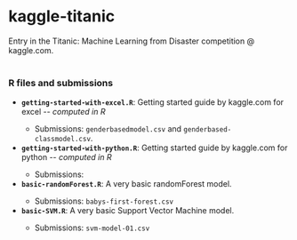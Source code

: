 kaggle-titanic
==============

Entry in the Titanic: Machine Learning from Disaster competition @ kaggle.com.
<br /><br />

<h3>R files and submissions</h3>
<ul>
<li><code><strong>getting-started-with-excel.R</strong></code>: Getting started guide by kaggle.com for excel -- <em>computed in R</em></li>
<ul>
<li>Submissions: <code>genderbasedmodel.csv</code> and <code>genderbased-classmodel.csv</code>. 
</ul>
<li><code><strong>getting-started-with-python.R</strong></code>: Getting started guide by kaggle.com for python -- <em>computed in R</em></li>
<ul>
<li>Submissions:</li>
</ul>
<li><code><strong>basic-randomForest.R</strong></code>: A very basic randomForest model.</li>
<ul>
<li>Submissions: <code>babys-first-forest.csv</code></li>
</ul>
<li><code><strong>basic-SVM.R</strong></code>: A very basic Support Vector Machine model.</li>
<ul>
<li>Submissions: <code>svm-model-01.csv</code></li>
</ul>
